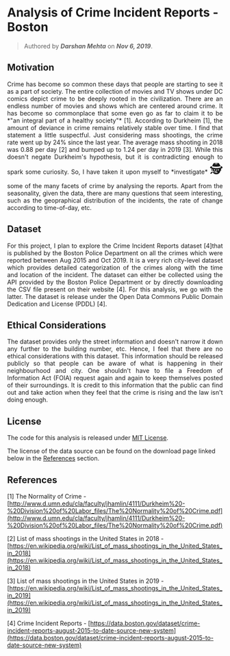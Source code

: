 # Analysis of Crime Incident Reports - Boston

> Authored by ***Darshan Mehta*** on ***Nov 6, 2019***.


## Motivation

<p style='text-align: justify;'> Crime has become so common these days that people are starting to see it as a part of society. The entire collection of movies and TV shows under DC comics depict crime to be deeply rooted in the civilization. There are an endless number of movies and shows which are centered around crime. It has become so commonplace that some even go as far to claim it to be *"an integral part of a healthy society"* [1]. According to Durkheim [1], the amount of deviance in crime remains relatively stable over time. I find that statement a little suspectful. Just considering mass shootings, the crime rate went up by 24% since the last year. The average mass shooting in 2018 was 0.88 per day [2] and bumped up to 1.24 per day in 2019 [3]. While this doesn't negate Durkheim's hypothesis, but it is contradicting enough to spark some curiosity. So, I have taken it upon myself to *investigate* <span style="font-size:30px;">️️️🕵</span> some of the many facets of crime by analysing the reports. Apart from the seasonality, given the data, there are many questions that seem interesting, such as the geopraphical distribution of the incidents, the rate of change according to time-of-day, etc. </p>


## Dataset

<p style='text-align: justify;'> For this project, I plan to explore the Crime Incident Reports dataset [4]that is published by the Boston Police Department on all the crimes which were reported between Aug 2015 and Oct 2019. It is a very rich city-level dataset which provides detailed categorization of the crimes along with the time and location of the incident. The dataset can either be collected using the API provided by the Boston Police Department or by directly downloading the CSV file present on their website [4]. For this analysis, we go with the latter. The dataset is release under the Open Data Commons Public Domain Dedication and License (PDDL) [4].</p>


## Ethical Considerations
<p style='text-align: justify;'> The dataset provides only the street information and doesn't narrow it down any further to the building number, etc. Hence, I feel that there are no ethical considerations with this dataset. This information should be released publicly so that people can be aware of what is happening in their neighbourhood and city. One shouldn't have to file a Freedom of Information Act (FOIA) request again and again to keep themselves posted of their surroundings. It is credit to this information that the public can find out and take action when they feel that the crime is rising and the law isn't doing enough. </p>


## License

The code for this analysis is released under [MIT License](/LICENSE).

The license of the data source can be found on the download page linked below in the [References](#references) section.


## References

[1] The Normality of Crime - [http://www.d.umn.edu/cla/faculty/jhamlin/4111/Durkheim%20-%20Division%20of%20Labor_files/The%20Normality%20of%20Crime.pdf](http://www.d.umn.edu/cla/faculty/jhamlin/4111/Durkheim%20-%20Division%20of%20Labor_files/The%20Normality%20of%20Crime.pdf)

[2] List of mass shootings in the United States in 2018 - [https://en.wikipedia.org/wiki/List_of_mass_shootings_in_the_United_States_in_2018](https://en.wikipedia.org/wiki/List_of_mass_shootings_in_the_United_States_in_2018)

[3] List of mass shootings in the United States in 2019 - [https://en.wikipedia.org/wiki/List_of_mass_shootings_in_the_United_States_in_2019](https://en.wikipedia.org/wiki/List_of_mass_shootings_in_the_United_States_in_2019)

[4] Crime Incident Reports - [https://data.boston.gov/dataset/crime-incident-reports-august-2015-to-date-source-new-system](https://data.boston.gov/dataset/crime-incident-reports-august-2015-to-date-source-new-system)